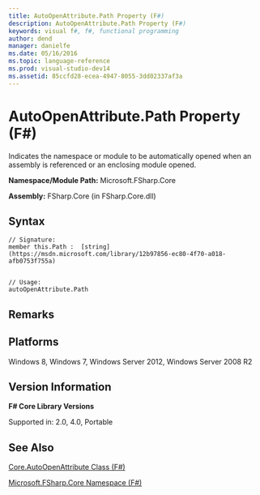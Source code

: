 ```yaml
---
title: AutoOpenAttribute.Path Property (F#)
description: AutoOpenAttribute.Path Property (F#)
keywords: visual f#, f#, functional programming
author: dend
manager: danielfe
ms.date: 05/16/2016
ms.topic: language-reference
ms.prod: visual-studio-dev14
ms.assetid: 85ccfd28-ecea-4947-8055-3dd02337af3a 
---
```


# AutoOpenAttribute.Path Property (F#)

Indicates the namespace or module to be automatically opened when an assembly is referenced or an enclosing module opened.

**Namespace/Module Path:** Microsoft.FSharp.Core

**Assembly:** FSharp.Core (in FSharp.Core.dll)


## Syntax

```
// Signature:
member this.Path :  [string](https://msdn.microsoft.com/library/12b97856-ec80-4f70-a018-afb0753f755a)


// Usage:
autoOpenAttribute.Path
```

## Remarks

## Platforms
Windows 8, Windows 7, Windows Server 2012, Windows Server 2008 R2


## Version Information
**F# Core Library Versions**

Supported in: 2.0, 4.0, Portable




## See Also
[Core.AutoOpenAttribute Class &#40;F&#35;&#41;](Core.AutoOpenAttribute-Class-%5BFSharp%5D.md)

[Microsoft.FSharp.Core Namespace &#40;F&#35;&#41;](Microsoft.FSharp.Core-Namespace-%5BFSharp%5D.md)

